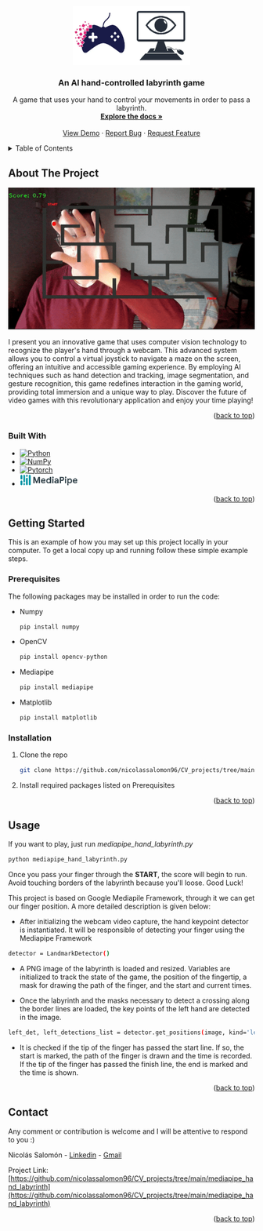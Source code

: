 <!-- PROJECT LOGO -->
<br />
<div align="center">
  <a href="https://github.com/nicolassalomon96/CV_projects/tree/main/mediapipe_hand_labyrinth">
    <img src="images/game_logo.png" alt="Logo" width="240" height="120">
  </a>

<h3 align="center">An AI hand-controlled labyrinth game</h3>

  <p align="center">
    A game that uses your hand to control your movements in order to pass a labyrinth.
    <br />
    <a href="https://github.com/nicolassalomon96/CV_projects/tree/main/mediapipe_hand_labyrinth"><strong>Explore the docs »</strong></a>
    <br />
    <br />
    <a href="https://github.com/nicolassalomon96/CV_projects/tree/main/mediapipe_hand_labyrinth/outputs/output_score_gif.gif">View Demo</a>
    ·
    <a href="https://github.com/nicolassalomon96/CV_projects/tree/main/mediapipe_hand_labyrinth/issues/new?labels=bug&template=bug-report---.md">Report Bug</a>
    ·
    <a href="https://github.com/nicolassalomon96/CV_projects/tree/main/mediapipe_hand_labyrinth/issues/new?labels=enhancement&template=feature-request---.md">Request Feature</a>
  </p>
</div>


<!-- TABLE OF CONTENTS -->
<details>
  <summary>Table of Contents</summary>
  <ol>
    <li>
      <a href="#about-the-project">About The Project</a>
      <ul>
        <li><a href="#built-with">Built With</a></li>
      </ul>
    </li>
    <li>
      <a href="#getting-started">Getting Started</a>
      <ul>
        <li><a href="#prerequisites">Prerequisites</a></li>
        <li><a href="#installation">Installation</a></li>
      </ul>
    </li>
    <li><a href="#usage">Usage</a></li>
    <li><a href="#contact">Contact</a></li>
  </ol>
</details>



<!-- ABOUT THE PROJECT -->
## About The Project

![Product Name Screen Shot][product-screenshot]

I present you an innovative game that uses computer vision technology to recognize the player's hand through a webcam. This advanced system allows you to control a virtual joystick to navigate a maze on the screen, offering an intuitive and accessible gaming experience. By employing AI techniques such as hand detection and tracking, image segmentation, and gesture recognition, this game redefines interaction in the gaming world, providing total immersion and a unique way to play. Discover the future of video games with this revolutionary application and enjoy your time playing!

<p align="right">(<a href="#readme-top">back to top</a>)</p>


### Built With

* [![Python][Python]][Python-url]
* [![NumPy][NumPy]][NumPy-url]
* [![Pytorch][Pytorch]][Pytorch-url]
* [![MediaPipe][MediaPipe]][MediaPipe-url]

<p align="right">(<a href="#readme-top">back to top</a>)</p>


<!-- GETTING STARTED -->
## Getting Started

This is an example of how you may set up this project locally in your computer.
To get a local copy up and running follow these simple example steps.

### Prerequisites

The following packages may be installed in order to run the code:

* Numpy
  ```sh
  pip install numpy
  ```
* OpenCV
  ```sh
  pip install opencv-python
  ```
* Mediapipe
  ```sh
  pip install mediapipe
  ```
* Matplotlib
  ```sh
  pip install matplotlib
  ```

### Installation

1. Clone the repo
   ```sh
   git clone https://github.com/nicolassalomon96/CV_projects/tree/main/mediapipe_hand_labyrinth
   ```
2. Install required packages listed on Prerequisites

<p align="right">(<a href="#readme-top">back to top</a>)</p>


<!-- USAGE EXAMPLES -->
## Usage

If you want to play, just run _mediapipe_hand_labyrinth.py_
```sh
python mediapipe_hand_labyrinth.py
```
Once you pass your finger through the **START**, the score will begin to run. Avoid touching borders of the labyrinth because you'll loose. Good Luck! 

This project is based on Google Mediapile Framework, through it we can get our finger position. A more detailed description is given below:

* After initializing the webcam video capture, the hand keypoint detector is instantiated. It will be responsible of detecting your finger using the Mediapipe Framework 
```sh
detector = LandmarkDetector()
```

* A PNG image of the labyrinth is loaded and resized. Variables are initialized to track the state of the game, the position of the fingertip, a mask for drawing the path of the finger, and the start and current times.

* Once the labyrinth and the masks necessary to detect a crossing along the border lines are loaded, the key points of the left hand are detected in the image.
```sh
left_det, left_detections_list = detector.get_positions(image, kind='left_hand', draw=False) #for detect left hand fingertip
```

* It is checked if the tip of the finger has passed the start line. If so, the start is marked, the path of the finger is drawn and the time is recorded. If the tip of the finger has passed the finish line, the end is marked and the time is shown.

<p align="right">(<a href="#readme-top">back to top</a>)</p>



<!-- ROADMAP -->
<!--
## Roadmap

- [ ] Feature 1
- [ ] Feature 2
- [ ] Feature 3
    - [ ] Nested Feature

See the [open issues](https://github.com/github_username/repo_name/issues) for a full list of proposed features (and known issues).

<p align="right">(<a href="#readme-top">back to top</a>)</p>
-->

<!-- CONTRIBUTING -->
<!--
## Contributing

Contributions are what make the open source community such an amazing place to learn, inspire, and create. Any contributions you make are **greatly appreciated**.

If you have a suggestion that would make this better, please fork the repo and create a pull request. You can also simply open an issue with the tag "enhancement".
Don't forget to give the project a star! Thanks again!

1. Fork the Project
2. Create your Feature Branch (`git checkout -b feature/AmazingFeature`)
3. Commit your Changes (`git commit -m 'Add some AmazingFeature'`)
4. Push to the Branch (`git push origin feature/AmazingFeature`)
5. Open a Pull Request

<p align="right">(<a href="#readme-top">back to top</a>)</p>
-->


<!-- LICENSE -->
<!--
## License

Distributed under the MIT License. See `LICENSE.txt` for more information.

<p align="right">(<a href="#readme-top">back to top</a>)</p>
-->


<!-- CONTACT -->
## Contact
Any comment or contribution is welcome and I will be attentive to respond to you :)

Nicolás Salomón - [Linkedin](https://www.linkedin.com/in/nicolassalomon96/) - [Gmail](nicolassalomon96@gmail.com)

Project Link: [https://github.com/nicolassalomon96/CV_projects/tree/main/mediapipe_hand_labyrinth](https://github.com/nicolassalomon96/CV_projects/tree/main/mediapipe_hand_labyrinth)

<p align="right">(<a href="#readme-top">back to top</a>)</p>



<!-- MARKDOWN LINKS & IMAGES -->
<!-- https://www.markdownguide.org/basic-syntax/#reference-style-links -->
[product-screenshot]: images/output_example.png
[Python]: https://img.shields.io/badge/python-3670A0?style=for-the-badge&logo=python&logoColor=ffdd54
[Python-url]: https://www.python.org/
[OpenCV]: https://img.shields.io/badge/OpenCV-27338e?style=for-the-badge&logo=OpenCV&logoColor=white
[OpenCV-url]: https://opencv.org/
[Pytorch]: https://img.shields.io/badge/PyTorch-black?logo=PyTorch
[Pytorch-url]: https://pytorch.org/
[Ultralytics]: https://img.shields.io/badge/ultralytics-v8.1.0-blue
[Ultralytics-url]: https://docs.ultralytics.com/
[NumPy]: https://img.shields.io/badge/-NumPy-013243?style=flat&logo=numpy&logoColor=white
[NumPy-url]: https://numpy.org/
[MediaPipe]: images/mediapipe_logo.png
[MediaPipe-url]: https://mediapipe-studio.webapps.google.com/home